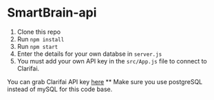 # SmartBrain-api

1. Clone this repo
2. Run `npm install`
3. Run `npm start`
4. Enter the details for your own databse in `server.js`
5. You must add your own API key in the `src/App.js` file to connect to Clarifai.

You can grab Clarifai API key [here](https://www.clarifai.com/)
** Make sure you use postgreSQL instead of mySQL for this code base.

